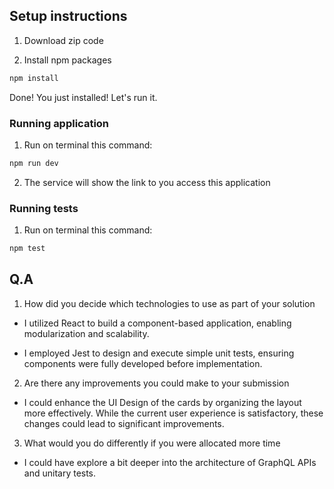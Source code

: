 ## Setup instructions

1. Download zip code


2. Install npm packages

```bash
npm install
```

Done! You just installed! Let's run it.

### Running application

1. Run on terminal this command:

```bash
npm run dev 
```

2. The service will show the link to you access this application

### Running tests

1. Run on terminal this command:

```bash
npm test
```

## Q.A

1. How did you decide which technologies to use as part of your solution 

- I utilized React to build a component-based application, enabling modularization and scalability.

- I employed Jest to design and execute simple unit tests, ensuring components were fully developed before implementation.

2. Are there any improvements you could make to your submission

- I could enhance the UI Design of the cards by organizing the layout more effectively. While the current user experience is satisfactory, these changes could lead to significant improvements.

3. What would you do differently if you were allocated more time

- I could have explore a bit deeper into the architecture of GraphQL APIs and unitary tests.
